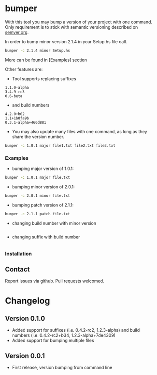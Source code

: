 bumper
======

With this tool you may bump a version of your project with one command. Only requirement is to stick with semantic versioning described on [semver.org](http://semver.org).

In order to bump minor version 2.1.4 in your Setup.hs file call.

```bash
bumper -c 2.1.4 minor Setup.hs
```
More can be found in [Examples] section

Other features are:

* Tool supports replacing suffixes

```
1.1.0-alpha
3.4.9-rc3
0.6-beta
```
* and build numbers

```
4.2.0+b02
1.1+1b0fa9b
0.3.1-alpha+466d881
```

* You may also update many files with one command, as long as they share the version number.

```bash
bumper -c 1.0.1 major file1.txt file2.txt file3.txt
```

### Examples

* bumping major version of 1.0.1:

```bash
bumper -c 1.0.1 major file.txt
```

* bumping minor version of 2.0.1:

```bash
bumper -c 2.0.1 minor file.txt
```

* bumping patch version of 2.1.1:

```bash
bumper -c 2.1.1 patch file.txt
```

* changing build number with minor version

```bash
```

* changing suffix with build number

```bash
```

### Installation

## Contact

Report issues via [github](https://github.com/inirudebwoy/bumper/issues). Pull requests welcomed.

# Changelog

## Version 0.1.0

* Added support for suffixes (i.e. 0.4.2-rc2, 1.2.3-alpha) and build numbers (i.e. 0.4.2-rc2+b34, 1.2.3-alpha+7de4309)
* Added support for bumping multiple files

## Version 0.0.1

* First release, version bumping from command line
